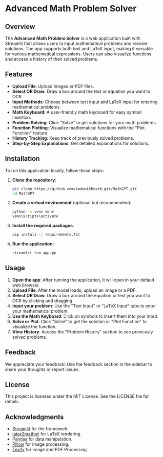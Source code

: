# Advanced Math Problem Solver

## Overview

The **Advanced Math Problem Solver** is a web application built with Streamlit that allows users to input mathematical problems and receive solutions. The app supports both text and LaTeX input, making it versatile for various mathematical expressions. Users can also visualize functions and access a history of their solved problems.

## Features

- **Upload File**: Upload images or PDF files.
- **Select OR Draw**: Draw a box around the text or equation you want to OCR.
- **Input Methods**: Choose between text input and LaTeX input for entering mathematical problems.
- **Math Keyboard**: A user-friendly math keyboard for easy symbol insertion.
- **Problem Solving**: Click "Solve" to get solutions for your math problems.
- **Function Plotting**: Visualize mathematical functions with the "Plot Function" feature.
- **History Tracking**: Keep track of previously solved problems.
- **Step-by-Step Explanations**: Get detailed explanations for solutions.

## Installation

To run this application locally, follow these steps:

1. **Clone the repository**:
   ```bash
   git clone https://github.com/codewithdark-git/MathGPT.git
   cd MathGPT
   ```

2. **Create a virtual environment** (optional but recommended):
   ```bash
   python -m venv venv
   venv\Scripts\activate
   ```

3. **Install the required packages**:
   ```bash
   pip install -r requirements.txt
   ```

4. **Run the application**:
   ```bash
   streamlit run app.py
   ```

## Usage

1. **Open the app**: After running the application, it will open in your default web browser.
2. **Upload File**: After the model loads, upload an image or a PDF.
3. **Select OR Draw**: Draw a box around the equation or text you want to OCR by clicking and dragging.
4. **Input your problem**: Use the "Text Input" or "LaTeX Input" tabs to enter your mathematical problem.
5. **Use the Math Keyboard**: Click on symbols to insert them into your input.
6. **Solve or Plot**: Click "Solve" to get the solution or "Plot Function" to visualize the function.
7. **View History**: Access the "Problem History" section to see previously solved problems.

## Feedback

We appreciate your feedback! Use the feedback section in the sidebar to share your thoughts or report issues.

## License

This project is licensed under the MIT License. See the LICENSE file for details.

## Acknowledgments

- [Streamlit](https://streamlit.io/) for the framework.
- [latex2mathml](https://github.com/latex2mathml/latex2mathml) for LaTeX rendering.
- [Pandas](https://pandas.pydata.org/) for data manipulation.
- [Pillow](https://python-pillow.org/) for image processing.
- [Texify](https://github.com/VikParuchuri/texify.git) for image and PDF Processing
